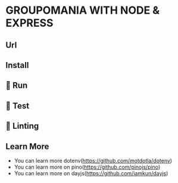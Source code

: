 # GROUPOMANIA WITH NODE & EXPRESS

## Url

## Install

## :tada: Run

## :test_tube: Test

## :rotating_light: Linting

## Learn More
- You can learn more dotenv(https://github.com/motdotla/dotenv)
- You can learn more on pino(https://github.com/pinojs/pino)
- You can learn more on dayjs(https://github.com/iamkun/dayjs)
